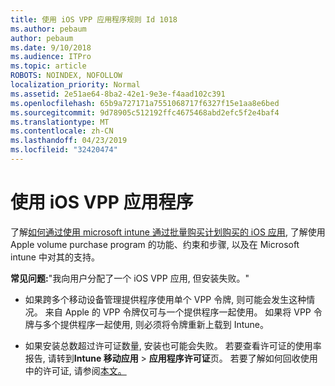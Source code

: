 ```yaml
---
title: 使用 iOS VPP 应用程序规则 Id 1018
ms.author: pebaum
author: pebaum
ms.date: 9/10/2018
ms.audience: ITPro
ms.topic: article
ROBOTS: NOINDEX, NOFOLLOW
localization_priority: Normal
ms.assetid: 2e51ae64-8ba2-42e1-9e3e-f4aad102c391
ms.openlocfilehash: 65b9a727171a7551068717f6327f15e1aa8e6bed
ms.sourcegitcommit: 9d78905c512192ffc4675468abd2efc5f2e4baf4
ms.translationtype: MT
ms.contentlocale: zh-CN
ms.lasthandoff: 04/23/2019
ms.locfileid: "32420474"
---
```

# <a name="working-with-ios-vpp-applications"></a>使用 iOS VPP 应用程序

了解[如何通过使用 microsoft intune 通过批量购买计划购买的 iOS 应用](https://docs.microsoft.com/intune/vpp-apps-ios), 了解使用 Apple volume purchase program 的功能、约束和步骤, 以及在 Microsoft intune 中对其的支持。 
  
 **常见问题:**"我向用户分配了一个 iOS VPP 应用, 但安装失败。" 
  
- 如果跨多个移动设备管理提供程序使用单个 VPP 令牌, 则可能会发生这种情况。 来自 Apple 的 VPP 令牌仅可与一个提供程序一起使用。 如果将 VPP 令牌与多个提供程序一起使用, 则必须将令牌重新上载到 Intune。
    
- 如果安装总数超过许可证数量, 安装也可能会失败。 若要查看许可证的使用率报告, 请转到**Intune 移动应用** \> **应用程序许可证**页。 若要了解如何回收使用中的许可证, 请参阅[本文。](https://docs.microsoft.com/intune/vpp-apps-ios#revoking-app-licenses-and-deleting-tokens)
    

